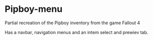 # Pipboy-menu
Partial recreation of the Pipboy inventory from the game Fallout 4

Has a navbar, navigation menus and an intem select and prewiev tab.
